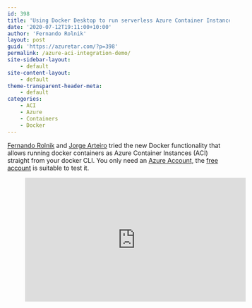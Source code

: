 ```yaml
---
id: 398
title: 'Using Docker Desktop to run serverless Azure Container Instance ACI in 5 minutes'
date: '2020-07-12T19:11:00+10:00'
author: 'Fernando Rolnik'
layout: post
guid: 'https://azuretar.com/?p=398'
permalink: /azure-aci-integration-demo/
site-sidebar-layout:
    - default
site-content-layout:
    - default
theme-transparent-header-meta:
    - default
categories:
    - ACI
    - Azure
    - Containers
    - Docker
---
```


[Fernando Rolnik](https://twitter.com/fernandorolnik) and [Jorge Arteiro](https://twitter.com/jorgearteiro) tried the new Docker functionality that allows running docker containers as Azure Container Instances (ACI) straight from your docker CLI. You only need an [Azure Account](https://azure.microsoft.com/en-us/free/), the [free account](https://azure.microsoft.com/en-us/free/) is suitable to test it.

<figure class="wp-block-embed-youtube alignleft wp-block-embed is-type-video is-provider-youtube wp-embed-aspect-16-9 wp-has-aspect-ratio"><div class="wp-block-embed__wrapper"><div class="ast-oembed-container " style="height: 100%;"><iframe allow="accelerometer; autoplay; clipboard-write; encrypted-media; gyroscope; picture-in-picture; web-share" allowfullscreen="" frameborder="0" height="281" loading="lazy" referrerpolicy="strict-origin-when-cross-origin" src="https://www.youtube.com/embed/toysP8zeEKo?feature=oembed" title="Using Docker Desktop to run serverless Azure Container Instance ACI in 5 minutes" width="500"></iframe></div></div></figure>1. Download and install the latest Docker Desktop Edge (From 19.03.12)
2. `docker version` and check the version and Azure integration
3. `docker login azure` and login to your Azure account in your browser
4. `docker context create aci <context name> `to create your Azure context
5. Select the desired resource group
6. `docker context list `to see all contexts
7. `docker context use <context name>` to use your Azure context
8. From this point, you can run any container on Azure as you run in your machine, eg docker run
9. `docker ps` to check the container and the public IP
10. You can monitor your container from the [Azure Portal on the Container Instances blade](https://portal.azure.com/#blade/HubsExtension/BrowseResource/resourceType/Microsoft.ContainerInstance%2FcontainerGroups).

#### **Follow us on Twitter**

[@azuretar](https://twitter.com/azuretar) [@fernandorolnik](https://twitter.com/fernandorolnik) [@jorgearteiro](https://twitter.com/jorgearteiro)